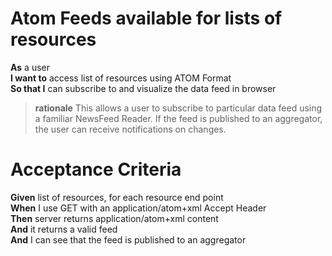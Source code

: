 Atom Feeds available for lists of resources
===========================================

**As** a user<br/>
**I want to** access list of resources using ATOM Format<br/>
**So that I** can subscribe to and visualize the data feed in browser<br/>
		
> **rationale** This allows a user to subscribe to particular data feed using a familiar NewsFeed Reader.  If the feed is published to an aggregator, the user can receive notifications on changes.

Acceptance Criteria
===================

**Given**	list of resources, for each resource end point<br/>
**When**	I use GET with an application/atom+xml Accept Header<br/>
**Then**  	server returns application/atom+xml content<br/>
**And**    it returns a valid feed<br/>
**And**	I can see that the feed is published to an aggregator<br/>
